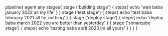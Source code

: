 pipeline{
    agent any
    stages{
        stage ('building stage') {
            steps{
                echo 'wan baba january 2022 all my life'
            }
        }
        stage ('test stage') {
            steps{
                echo 'test baba february 2021 all for nothing'
            }
        }
        stage ('deploy stage') {
            steps{
                echo 'deploy baba march 2022 you are better than yesterday'
            }
        }
        stage ('sonarqube stage') {
            steps{
                echo 'testing baba april 2023 im all yours'
            }
        }
    }
    }

